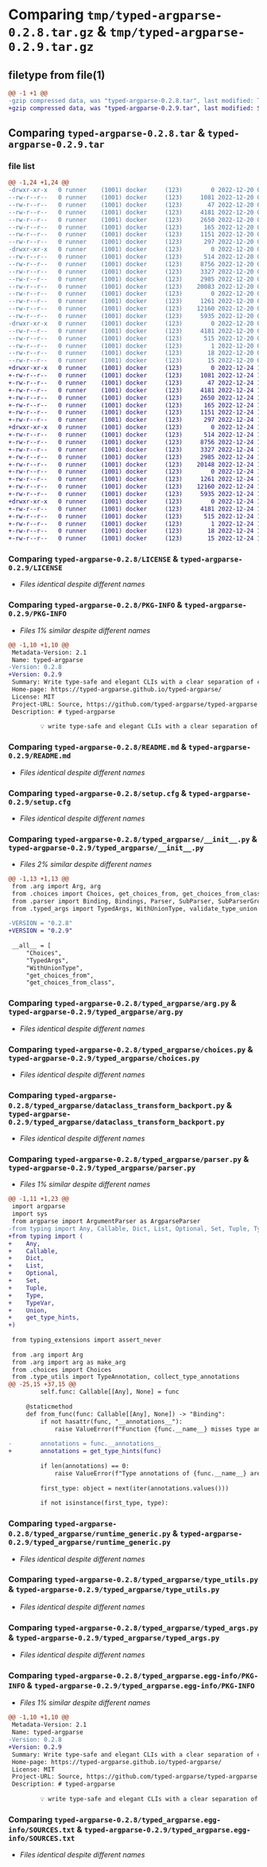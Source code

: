 # Comparing `tmp/typed-argparse-0.2.8.tar.gz` & `tmp/typed-argparse-0.2.9.tar.gz`

## filetype from file(1)

```diff
@@ -1 +1 @@
-gzip compressed data, was "typed-argparse-0.2.8.tar", last modified: Tue Dec 20 00:49:56 2022, max compression
+gzip compressed data, was "typed-argparse-0.2.9.tar", last modified: Sat Dec 24 13:50:20 2022, max compression
```

## Comparing `typed-argparse-0.2.8.tar` & `typed-argparse-0.2.9.tar`

### file list

```diff
@@ -1,24 +1,24 @@
-drwxr-xr-x   0 runner    (1001) docker     (123)        0 2022-12-20 00:49:56.469582 typed-argparse-0.2.8/
--rw-r--r--   0 runner    (1001) docker     (123)     1081 2022-12-20 00:49:52.000000 typed-argparse-0.2.8/LICENSE
--rw-r--r--   0 runner    (1001) docker     (123)       47 2022-12-20 00:49:52.000000 typed-argparse-0.2.8/MANIFEST.in
--rw-r--r--   0 runner    (1001) docker     (123)     4181 2022-12-20 00:49:56.469582 typed-argparse-0.2.8/PKG-INFO
--rw-r--r--   0 runner    (1001) docker     (123)     2650 2022-12-20 00:49:52.000000 typed-argparse-0.2.8/README.md
--rw-r--r--   0 runner    (1001) docker     (123)      165 2022-12-20 00:49:52.000000 typed-argparse-0.2.8/pyproject.toml
--rw-r--r--   0 runner    (1001) docker     (123)     1151 2022-12-20 00:49:56.469582 typed-argparse-0.2.8/setup.cfg
--rw-r--r--   0 runner    (1001) docker     (123)      297 2022-12-20 00:49:52.000000 typed-argparse-0.2.8/setup.py
-drwxr-xr-x   0 runner    (1001) docker     (123)        0 2022-12-20 00:49:56.469582 typed-argparse-0.2.8/typed_argparse/
--rw-r--r--   0 runner    (1001) docker     (123)      514 2022-12-20 00:49:52.000000 typed-argparse-0.2.8/typed_argparse/__init__.py
--rw-r--r--   0 runner    (1001) docker     (123)     8756 2022-12-20 00:49:52.000000 typed-argparse-0.2.8/typed_argparse/arg.py
--rw-r--r--   0 runner    (1001) docker     (123)     3327 2022-12-20 00:49:52.000000 typed-argparse-0.2.8/typed_argparse/choices.py
--rw-r--r--   0 runner    (1001) docker     (123)     2985 2022-12-20 00:49:52.000000 typed-argparse-0.2.8/typed_argparse/dataclass_transform_backport.py
--rw-r--r--   0 runner    (1001) docker     (123)    20083 2022-12-20 00:49:52.000000 typed-argparse-0.2.8/typed_argparse/parser.py
--rw-r--r--   0 runner    (1001) docker     (123)        0 2022-12-20 00:49:52.000000 typed-argparse-0.2.8/typed_argparse/py.typed
--rw-r--r--   0 runner    (1001) docker     (123)     1261 2022-12-20 00:49:52.000000 typed-argparse-0.2.8/typed_argparse/runtime_generic.py
--rw-r--r--   0 runner    (1001) docker     (123)    12160 2022-12-20 00:49:52.000000 typed-argparse-0.2.8/typed_argparse/type_utils.py
--rw-r--r--   0 runner    (1001) docker     (123)     5935 2022-12-20 00:49:52.000000 typed-argparse-0.2.8/typed_argparse/typed_args.py
-drwxr-xr-x   0 runner    (1001) docker     (123)        0 2022-12-20 00:49:56.469582 typed-argparse-0.2.8/typed_argparse.egg-info/
--rw-r--r--   0 runner    (1001) docker     (123)     4181 2022-12-20 00:49:56.000000 typed-argparse-0.2.8/typed_argparse.egg-info/PKG-INFO
--rw-r--r--   0 runner    (1001) docker     (123)      515 2022-12-20 00:49:56.000000 typed-argparse-0.2.8/typed_argparse.egg-info/SOURCES.txt
--rw-r--r--   0 runner    (1001) docker     (123)        1 2022-12-20 00:49:56.000000 typed-argparse-0.2.8/typed_argparse.egg-info/dependency_links.txt
--rw-r--r--   0 runner    (1001) docker     (123)       18 2022-12-20 00:49:56.000000 typed-argparse-0.2.8/typed_argparse.egg-info/requires.txt
--rw-r--r--   0 runner    (1001) docker     (123)       15 2022-12-20 00:49:56.000000 typed-argparse-0.2.8/typed_argparse.egg-info/top_level.txt
+drwxr-xr-x   0 runner    (1001) docker     (123)        0 2022-12-24 13:50:20.834559 typed-argparse-0.2.9/
+-rw-r--r--   0 runner    (1001) docker     (123)     1081 2022-12-24 13:50:16.000000 typed-argparse-0.2.9/LICENSE
+-rw-r--r--   0 runner    (1001) docker     (123)       47 2022-12-24 13:50:16.000000 typed-argparse-0.2.9/MANIFEST.in
+-rw-r--r--   0 runner    (1001) docker     (123)     4181 2022-12-24 13:50:20.834559 typed-argparse-0.2.9/PKG-INFO
+-rw-r--r--   0 runner    (1001) docker     (123)     2650 2022-12-24 13:50:16.000000 typed-argparse-0.2.9/README.md
+-rw-r--r--   0 runner    (1001) docker     (123)      165 2022-12-24 13:50:16.000000 typed-argparse-0.2.9/pyproject.toml
+-rw-r--r--   0 runner    (1001) docker     (123)     1151 2022-12-24 13:50:20.834559 typed-argparse-0.2.9/setup.cfg
+-rw-r--r--   0 runner    (1001) docker     (123)      297 2022-12-24 13:50:16.000000 typed-argparse-0.2.9/setup.py
+drwxr-xr-x   0 runner    (1001) docker     (123)        0 2022-12-24 13:50:20.834559 typed-argparse-0.2.9/typed_argparse/
+-rw-r--r--   0 runner    (1001) docker     (123)      514 2022-12-24 13:50:16.000000 typed-argparse-0.2.9/typed_argparse/__init__.py
+-rw-r--r--   0 runner    (1001) docker     (123)     8756 2022-12-24 13:50:16.000000 typed-argparse-0.2.9/typed_argparse/arg.py
+-rw-r--r--   0 runner    (1001) docker     (123)     3327 2022-12-24 13:50:16.000000 typed-argparse-0.2.9/typed_argparse/choices.py
+-rw-r--r--   0 runner    (1001) docker     (123)     2985 2022-12-24 13:50:16.000000 typed-argparse-0.2.9/typed_argparse/dataclass_transform_backport.py
+-rw-r--r--   0 runner    (1001) docker     (123)    20148 2022-12-24 13:50:16.000000 typed-argparse-0.2.9/typed_argparse/parser.py
+-rw-r--r--   0 runner    (1001) docker     (123)        0 2022-12-24 13:50:16.000000 typed-argparse-0.2.9/typed_argparse/py.typed
+-rw-r--r--   0 runner    (1001) docker     (123)     1261 2022-12-24 13:50:16.000000 typed-argparse-0.2.9/typed_argparse/runtime_generic.py
+-rw-r--r--   0 runner    (1001) docker     (123)    12160 2022-12-24 13:50:16.000000 typed-argparse-0.2.9/typed_argparse/type_utils.py
+-rw-r--r--   0 runner    (1001) docker     (123)     5935 2022-12-24 13:50:16.000000 typed-argparse-0.2.9/typed_argparse/typed_args.py
+drwxr-xr-x   0 runner    (1001) docker     (123)        0 2022-12-24 13:50:20.834559 typed-argparse-0.2.9/typed_argparse.egg-info/
+-rw-r--r--   0 runner    (1001) docker     (123)     4181 2022-12-24 13:50:20.000000 typed-argparse-0.2.9/typed_argparse.egg-info/PKG-INFO
+-rw-r--r--   0 runner    (1001) docker     (123)      515 2022-12-24 13:50:20.000000 typed-argparse-0.2.9/typed_argparse.egg-info/SOURCES.txt
+-rw-r--r--   0 runner    (1001) docker     (123)        1 2022-12-24 13:50:20.000000 typed-argparse-0.2.9/typed_argparse.egg-info/dependency_links.txt
+-rw-r--r--   0 runner    (1001) docker     (123)       18 2022-12-24 13:50:20.000000 typed-argparse-0.2.9/typed_argparse.egg-info/requires.txt
+-rw-r--r--   0 runner    (1001) docker     (123)       15 2022-12-24 13:50:20.000000 typed-argparse-0.2.9/typed_argparse.egg-info/top_level.txt
```

### Comparing `typed-argparse-0.2.8/LICENSE` & `typed-argparse-0.2.9/LICENSE`

 * *Files identical despite different names*

### Comparing `typed-argparse-0.2.8/PKG-INFO` & `typed-argparse-0.2.9/PKG-INFO`

 * *Files 1% similar despite different names*

```diff
@@ -1,10 +1,10 @@
 Metadata-Version: 2.1
 Name: typed-argparse
-Version: 0.2.8
+Version: 0.2.9
 Summary: Write type-safe and elegant CLIs with a clear separation of concerns.
 Home-page: https://typed-argparse.github.io/typed-argparse/
 License: MIT
 Project-URL: Source, https://github.com/typed-argparse/typed-argparse
 Description: # typed-argparse
         
         💡 write type-safe and elegant CLIs with a clear separation of concerns.
```

### Comparing `typed-argparse-0.2.8/README.md` & `typed-argparse-0.2.9/README.md`

 * *Files identical despite different names*

### Comparing `typed-argparse-0.2.8/setup.cfg` & `typed-argparse-0.2.9/setup.cfg`

 * *Files identical despite different names*

### Comparing `typed-argparse-0.2.8/typed_argparse/__init__.py` & `typed-argparse-0.2.9/typed_argparse/__init__.py`

 * *Files 2% similar despite different names*

```diff
@@ -1,13 +1,13 @@
 from .arg import Arg, arg
 from .choices import Choices, get_choices_from, get_choices_from_class
 from .parser import Binding, Bindings, Parser, SubParser, SubParserGroup
 from .typed_args import TypedArgs, WithUnionType, validate_type_union
 
-VERSION = "0.2.8"
+VERSION = "0.2.9"
 
 __all__ = [
     "Choices",
     "TypedArgs",
     "WithUnionType",
     "get_choices_from",
     "get_choices_from_class",
```

### Comparing `typed-argparse-0.2.8/typed_argparse/arg.py` & `typed-argparse-0.2.9/typed_argparse/arg.py`

 * *Files identical despite different names*

### Comparing `typed-argparse-0.2.8/typed_argparse/choices.py` & `typed-argparse-0.2.9/typed_argparse/choices.py`

 * *Files identical despite different names*

### Comparing `typed-argparse-0.2.8/typed_argparse/dataclass_transform_backport.py` & `typed-argparse-0.2.9/typed_argparse/dataclass_transform_backport.py`

 * *Files identical despite different names*

### Comparing `typed-argparse-0.2.8/typed_argparse/parser.py` & `typed-argparse-0.2.9/typed_argparse/parser.py`

 * *Files 1% similar despite different names*

```diff
@@ -1,11 +1,23 @@
 import argparse
 import sys
 from argparse import ArgumentParser as ArgparseParser
-from typing import Any, Callable, Dict, List, Optional, Set, Tuple, Type, TypeVar, Union
+from typing import (
+    Any,
+    Callable,
+    Dict,
+    List,
+    Optional,
+    Set,
+    Tuple,
+    Type,
+    TypeVar,
+    Union,
+    get_type_hints,
+)
 
 from typing_extensions import assert_never
 
 from .arg import Arg
 from .arg import arg as make_arg
 from .choices import Choices
 from .type_utils import TypeAnnotation, collect_type_annotations
@@ -25,15 +37,15 @@
         self.func: Callable[[Any], None] = func
 
     @staticmethod
     def from_func(func: Callable[[Any], None]) -> "Binding":
         if not hasattr(func, "__annotations__"):
             raise ValueError(f"Function {func.__name__} misses type annotations.")
 
-        annotations = func.__annotations__
+        annotations = get_type_hints(func)
 
         if len(annotations) == 0:
             raise ValueError(f"Type annotations of {func.__name__} are empty.")
 
         first_type: object = next(iter(annotations.values()))
 
         if not isinstance(first_type, type):
```

### Comparing `typed-argparse-0.2.8/typed_argparse/runtime_generic.py` & `typed-argparse-0.2.9/typed_argparse/runtime_generic.py`

 * *Files identical despite different names*

### Comparing `typed-argparse-0.2.8/typed_argparse/type_utils.py` & `typed-argparse-0.2.9/typed_argparse/type_utils.py`

 * *Files identical despite different names*

### Comparing `typed-argparse-0.2.8/typed_argparse/typed_args.py` & `typed-argparse-0.2.9/typed_argparse/typed_args.py`

 * *Files identical despite different names*

### Comparing `typed-argparse-0.2.8/typed_argparse.egg-info/PKG-INFO` & `typed-argparse-0.2.9/typed_argparse.egg-info/PKG-INFO`

 * *Files 1% similar despite different names*

```diff
@@ -1,10 +1,10 @@
 Metadata-Version: 2.1
 Name: typed-argparse
-Version: 0.2.8
+Version: 0.2.9
 Summary: Write type-safe and elegant CLIs with a clear separation of concerns.
 Home-page: https://typed-argparse.github.io/typed-argparse/
 License: MIT
 Project-URL: Source, https://github.com/typed-argparse/typed-argparse
 Description: # typed-argparse
         
         💡 write type-safe and elegant CLIs with a clear separation of concerns.
```

### Comparing `typed-argparse-0.2.8/typed_argparse.egg-info/SOURCES.txt` & `typed-argparse-0.2.9/typed_argparse.egg-info/SOURCES.txt`

 * *Files identical despite different names*

